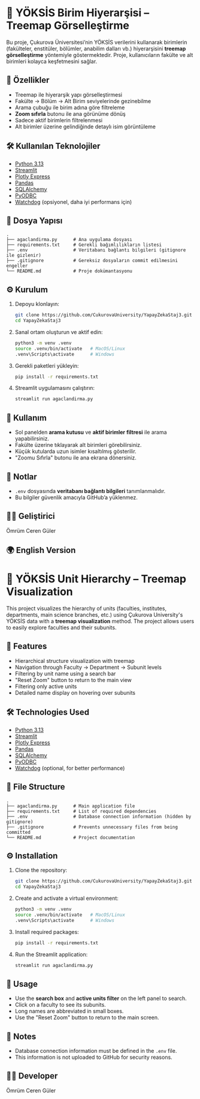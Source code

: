 # 🌳 YÖKSİS Birim Hiyerarşisi – Treemap Görselleştirme

Bu proje, Çukurova Üniversitesi’nin YÖKSİS verilerini kullanarak birimlerin (fakülteler, enstitüler, bölümler, anabilim dalları vb.) hiyerarşisini **treemap görselleştirme** yöntemiyle göstermektedir. Proje, kullanıcıların fakülte ve alt birimleri kolayca keşfetmesini sağlar.

## 🚀 Özellikler
- Treemap ile hiyerarşik yapı görselleştirmesi
- Fakülte → Bölüm → Alt Birim seviyelerinde gezinebilme
- Arama çubuğu ile birim adına göre filtreleme
- **Zoom sıfırla** butonu ile ana görünüme dönüş
- Sadece aktif birimlerin filtrelenmesi
- Alt birimler üzerine gelindiğinde detaylı isim görüntüleme

## 🛠 Kullanılan Teknolojiler
- [Python 3.13](https://www.python.org/)
- [Streamlit](https://streamlit.io/)
- [Plotly Express](https://plotly.com/python/plotly-express/)
- [Pandas](https://pandas.pydata.org/)
- [SQLAlchemy](https://www.sqlalchemy.org/)
- [PyODBC](https://github.com/mkleehammer/pyodbc)
- [Watchdog](https://pypi.org/project/watchdog/) (opsiyonel, daha iyi performans için)

## 📂 Dosya Yapısı
```
.
├── agaclandirma.py      # Ana uygulama dosyası
├── requirements.txt     # Gerekli bağımlılıkların listesi
├── .env                 # Veritabanı bağlantı bilgileri (gitignore ile gizlenir)
├── .gitignore           # Gereksiz dosyaların commit edilmesini engeller
└── README.md            # Proje dokümantasyonu
```

## ⚙️ Kurulum
1. Depoyu klonlayın:
   ```bash
   git clone https://github.com/CukurovaUniversity/YapayZekaStaj3.git
   cd YapayZekaStaj3
   ```

2. Sanal ortam oluşturun ve aktif edin:
   ```bash
   python3 -m venv .venv
   source .venv/bin/activate   # MacOS/Linux
   .venv\Scripts\activate      # Windows
   ```

3. Gerekli paketleri yükleyin:
   ```bash
   pip install -r requirements.txt
   ```

4. Streamlit uygulamasını çalıştırın:
   ```bash
   streamlit run agaclandirma.py
   ```

## 🎯 Kullanım
- Sol panelden **arama kutusu** ve **aktif birimler filtresi** ile arama yapabilirsiniz.
- Fakülte üzerine tıklayarak alt birimleri görebilirsiniz.
- Küçük kutularda uzun isimler kısaltılmış gösterilir.
- "Zoomu Sıfırla" butonu ile ana ekrana dönersiniz.

## 📌 Notlar
- `.env` dosyasında **veritabanı bağlantı bilgileri** tanımlanmalıdır.
- Bu bilgiler güvenlik amacıyla GitHub’a yüklenmez.

## 👩‍💻 Geliştirici
Ömrüm Ceren Güler


## 🌍 English Version

# 🌳 YÖKSİS Unit Hierarchy – Treemap Visualization

This project visualizes the hierarchy of units (faculties, institutes, departments, main science branches, etc.) using Çukurova University's YÖKSİS data with a **treemap visualization** method. The project allows users to easily explore faculties and their subunits.

## 🚀 Features
- Hierarchical structure visualization with treemap
- Navigation through Faculty → Department → Subunit levels
- Filtering by unit name using a search bar
- "Reset Zoom" button to return to the main view
- Filtering only active units
- Detailed name display on hovering over subunits

## 🛠 Technologies Used
- [Python 3.13](https://www.python.org/)
- [Streamlit](https://streamlit.io/)
- [Plotly Express](https://plotly.com/python/plotly-express/)
- [Pandas](https://pandas.pydata.org/)
- [SQLAlchemy](https://www.sqlalchemy.org/)
- [PyODBC](https://github.com/mkleehammer/pyodbc)
- [Watchdog](https://pypi.org/project/watchdog/) (optional, for better performance)

## 📂 File Structure
```
.
├── agaclandirma.py      # Main application file
├── requirements.txt     # List of required dependencies
├── .env                 # Database connection information (hidden by gitignore)
├── .gitignore           # Prevents unnecessary files from being committed
└── README.md            # Project documentation
```

## ⚙️ Installation
1. Clone the repository:
   ```bash
   git clone https://github.com/CukurovaUniversity/YapayZekaStaj3.git
   cd YapayZekaStaj3
   ```

2. Create and activate a virtual environment:
   ```bash
   python3 -m venv .venv
   source .venv/bin/activate   # MacOS/Linux
   .venv\Scripts\activate      # Windows
   ```

3. Install required packages:
   ```bash
   pip install -r requirements.txt
   ```

4. Run the Streamlit application:
   ```bash
   streamlit run agaclandirma.py
   ```

## 🎯 Usage
- Use the **search box** and **active units filter** on the left panel to search.
- Click on a faculty to see its subunits.
- Long names are abbreviated in small boxes.
- Use the "Reset Zoom" button to return to the main screen.

## 📌 Notes
- Database connection information must be defined in the `.env` file.
- This information is not uploaded to GitHub for security reasons.

## 👩‍💻 Developer
Ömrüm Ceren Güler
